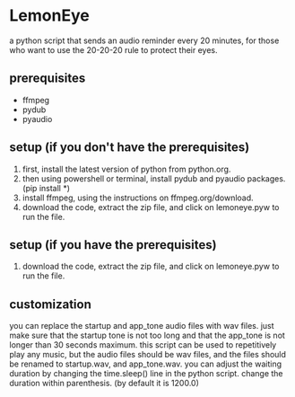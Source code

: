 # LemonEye
a python script that sends an audio reminder every 20 minutes, for those who want to use the 20-20-20 rule to protect their eyes.

## prerequisites
- ffmpeg
- pydub
- pyaudio

## setup (if you don't have the prerequisites)
1. first, install the latest version of python from python.org.
2. then using powershell or terminal, install pydub and pyaudio packages. (pip install *)
3. install ffmpeg, using the instructions on ffmpeg.org/download.
4. download the code, extract the zip file, and click on lemoneye.pyw to run the file.

## setup (if you have the prerequisites)
1. download the code, extract the zip file, and click on lemoneye.pyw to run the file.

## customization
you can replace the startup and app_tone audio files with wav files. just make sure that the startup tone is not too long and that the app_tone is not longer than 30 seconds maximum.
this script can be used to repetitively play any music, but the audio files should be wav files, and the files should be renamed to startup.wav, and app_tone.wav.
you can adjust the waiting duration by changing the time.sleep() line in the python script. change the duration within parenthesis. (by default it is 1200.0)
